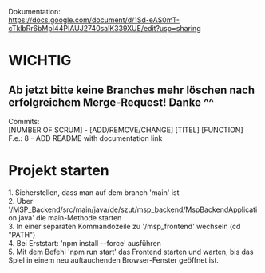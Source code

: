 Dokumentation: <br> 
https://docs.google.com/document/d/1Sd-eAS0mT-cTklbRr6bMpI44PIAUJ2740salK339XUE/edit?usp=sharing

<h1> WICHTIG </h1>

<h2> Ab jetzt bitte keine Branches mehr löschen nach erfolgreichem Merge-Request! Danke ^^ </h2>

Commits: <br>
[NUMBER OF SCRUM] - [ADD/REMOVE/CHANGE] [TITEL] [FUNCTION] <br>
F.e.: 8 - ADD README with documentation link

<h1>Projekt starten</h1>
1. Sicherstellen, dass man auf dem branch 'main' ist<br>
2. Über '/MSP_Backend/src/main/java/de/szut/msp_backend/MspBackendApplication.java' die main-Methode starten <br>
3. In einer separaten Kommandozeile zu '/msp_frontend' wechseln (cd "PATH") <br>
4. Bei Erststart: 'npm install --force' ausführen <br>
5. Mit dem Befehl 'npm run start' das Frontend starten und warten, bis das Spiel in einem neu auftauchenden Browser-Fenster geöffnet ist. <br>
